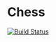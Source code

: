 # Chess
[![Build Status](https://travis-ci.org/FeverDream12/Chess.svg?branch=master)](https://travis-ci.org/FeverDream12/Chess)
